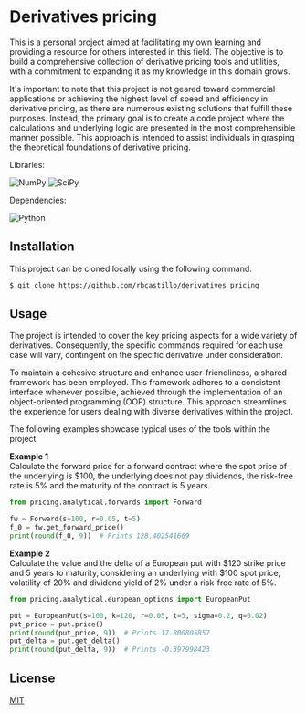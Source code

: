 # Derivatives pricing

This is a personal project aimed at facilitating my own learning and providing a resource for others interested in this 
field. The objective is to build a comprehensive collection of derivative pricing tools and utilities, with a commitment 
to expanding it as my knowledge in this domain grows.

It's important to note that this project is not geared toward commercial applications or achieving the highest level of 
speed and efficiency in derivative pricing, as there are numerous existing solutions that fulfill these purposes. 
Instead, the primary goal is to create a code project where the calculations and underlying logic are presented in the 
most comprehensible manner possible. This approach is intended to assist individuals in grasping the theoretical 
foundations of derivative pricing.


Libraries:

![NumPy](https://img.shields.io/badge/NumPy-v1.24.4-green)
![SciPy](https://img.shields.io/badge/SciPy-v1.10.1-green)

Dependencies:

![Python](https://img.shields.io/badge/Python-v3.8-blue)

## Installation

This project can be cloned locally using the following command.

```bash
$ git clone https://github.com/rbcastillo/derivatives_pricing
```

## Usage

The project is intended to cover the key pricing aspects for a wide variety of derivatives. Consequently, the specific 
commands required for each use case will vary, contingent on the specific derivative under consideration.

To maintain a cohesive structure and enhance user-friendliness, a shared framework has been employed. This framework 
adheres to a consistent interface whenever possible, achieved through the implementation of an object-oriented 
programming (OOP) structure. This approach streamlines the experience for users dealing with diverse derivatives 
within the project.

The following examples showcase typical uses of the tools within the project

**Example 1**\
Calculate the forward price for a forward contract where the spot price of the underlying is $100, the underlying does 
not pay dividends, the risk-free rate is 5% and the maturity of the contract is 5 years.

```python
from pricing.analytical.forwards import Forward

fw = Forward(s=100, r=0.05, t=5)
f_0 = fw.get_forward_price()
print(round(f_0, 9))  # Prints 128.402541669
```

**Example 2**\
Calculate the value and the delta of a European put with $120 strike price and 5 years to maturity, considering an
underlying with $100 spot price, volatility of 20% and dividend yield of 2% under a risk-free rate of 5%.

```python
from pricing.analytical.european_options import EuropeanPut

put = EuropeanPut(s=100, k=120, r=0.05, t=5, sigma=0.2, q=0.02)
put_price = put.price()
print(round(put_price, 9))  # Prints 17.800805857
put_delta = put.get_delta()
print(round(put_delta, 9))  # Prints -0.397998423
```

## License

[MIT](https://choosealicense.com/licenses/mit/)